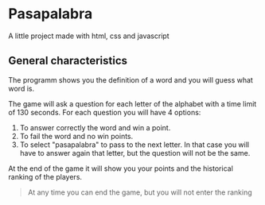 # Pasapalabra

A little project made with html, css and javascript

## General characteristics

The programm shows you the definition of a word and you will guess what word is.

The game will ask a question for each letter of the alphabet with a time limit of 130 seconds. For each question you will have 4 options:

1. To answer correctly the word and win a point.
2. To fail the word and no win points. 
3. To select "pasapalabra" to pass to the next letter. In that case you will have to answer again that letter, but the question will not be the same.

At the end of the game it will show you your points and the historical ranking of the players.

> At any time you can end the game, but you will not enter the ranking
